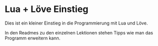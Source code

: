 # Lua + Löve Einstieg

Dies ist ein kleiner Einstieg in die Programmierung mit Lua und Löve.

In den Readmes zu den einzelnen Lektionen stehen Tipps wie man das Programm
erweitern kann.

